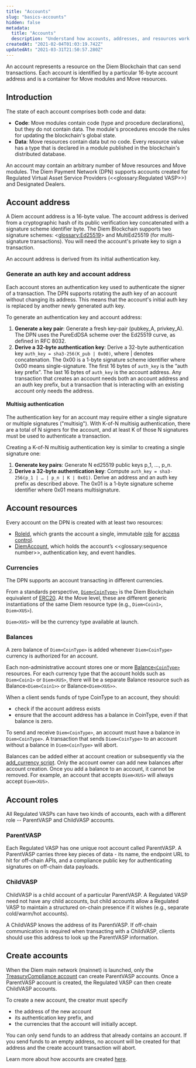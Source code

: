 ```yaml
---
title: "Accounts"
slug: "basics-accounts"
hidden: false
metadata: 
  title: "Accounts"
  description: "Understand how accounts, addresses, and resources work in the Diem Payment Network."
createdAt: "2021-02-04T01:03:19.742Z"
updatedAt: "2021-03-31T21:50:57.280Z"
---
```

An account represents a resource on the Diem Blockchain that can send transactions. Each account is identified by a particular 16-byte account address and is a container for Move modules and Move resources. 

## Introduction

The state of each account comprises both code and data:

- **Code**: Move modules contain code (type and procedure declarations), but they do not contain data. The module's procedures encode the rules for updating the blockchain's global state.
- **Data**: Move resources contain data but no code. Every resource value has a type that is declared in a module published in the blockchain's distributed database.

An account may contain an arbitrary number of Move resources and Move modules. The Diem Payment Network (DPN) supports accounts created for Regulated Virtual Asset Service Providers (<<glossary:Regulated VASP>>) and Designated Dealers.

## Account address

A Diem account address is a 16-byte value. The account address is derived from a cryptographic hash of its public verification key concatenated with a signature scheme identifier byte. The Diem Blockchain supports two signature schemes: <<glossary:Ed25519>> and MultiEd25519 (for multi-signature transactions). You will need the account's private key to sign a transaction.

An account address is derived from its initial authentication key. 

### Generate an auth key and account address
Each account stores an authentication key used to authenticate the signer of a transaction. The DPN supports rotating the auth key of an account without changing its address. This means that the account's initial auth key is replaced by another newly generated auth key. 

To generate an authentication key and account address:

1. **Generate a key pair**: Generate a fresh key-pair (pubkey_A, privkey_A). The DPN uses the PureEdDSA scheme over the Ed25519 curve, as defined in RFC 8032.
2. **Derive a 32-byte authentication key**: Derive a 32-byte authentication key `auth_key = sha3-256(K_pub | 0x00)`, where | denotes concatenation. The 0x00 is a 1-byte signature scheme identifier where 0x00 means single-signature. The first 16 bytes of `auth_key` is the “auth key prefix”. The last 16 bytes of `auth_key` is the account address. Any transaction that creates an account needs both an account address and an auth key prefix, but a transaction that is interacting with an existing account only needs the address.

#### Multisig authentication
The authentication key for an account may require either a single signature or multiple signatures ("multisig"). With K-of-N multisig authentication, there are a total of N signers for the account, and at least K of those N signatures must be used to authenticate a transaction. 

Creating a K-of-N multisig authentication key is similar to creating a single signature one:
1. **Generate key pairs**: Generate N ed25519 public keys p_1, …, p_n.
2. **Derive a 32-byte authentication key**: Compute `auth_key = sha3-256(p_1 | … | p_n | K | 0x01)`. Derive an address and an auth key prefix as described above. The 0x01 is a 1-byte signature scheme identifier where 0x01 means multisignature.

## Account resources

Every account on the DPN is created with at least two resources:

* <a href="https://github.com/diem/diem/blob/main/language/diem-framework/modules/doc/Roles.md#resource-roleid" target="_blank">RoleId</a>, which grants the account a single, immutable [role](doc:basics-accounts#account-roles) for <a href="https://github.com/diem/dip/blob/main/dips/dip-2.md" target="_blank">access control</a>.
* <a href="https://github.com/diem/diem/blob/main/language/diem-framework/modules/doc/DiemAccount.md#resource-diemaccount" target="_blank">DiemAccount</a>, which holds the account’s <<glossary:sequence number>>, authentication key, and event handles.

### Currencies

The DPN supports an account transacting in different currencies. 

From a standards perspective, <a href="https://github.com/diem/diem/blob/main/language/diem-framework/modules/doc/Diem.md#resource-diem" target="_blank">`Diem<CoinType>`</a> is the Diem Blockchain equivalent of <a href="https://eips.ethereum.org/EIPS/eip-20" target="_blank">ERC20</a>. At the Move level, these are different generic instantiations of the same Diem resource type (e.g., `Diem<Coin1>`, `Diem<XUS>`).

`Diem<XUS>` will be the currency type available at launch.

### Balances

A zero balance of `Diem<CoinType>` is added whenever `Diem<CoinType>` currency is authorized for an account.

Each non-administrative account stores one or more <a href="https://github.com/diem/diem/blob/main/language/diem-framework/modules/doc/DiemAccount.md#resource-balance" target="_blank">Balance`<CoinType>`</a> resources. For each currency type that the account holds such as `Diem<Coin1>` or `Diem<XUS>`, there will be a separate Balance resource such as Balance`<Diem<Coin1>>` or Balance`<Diem<XUS>>`.

When a client sends funds of type CoinType to an account, they should:
* check if the account address exists
* ensure that the account address has a balance in CoinType, even if that balance is zero. 

To send and receive `Diem<CoinType>`, an account must have a balance in `Diem<CoinType>`. A transaction that sends `Diem<CoinType>` to an account without a balance in `Diem<CoinType>` will abort.

Balances can be added either at account creation or subsequently via the <a href="doc:txns-manage-accounts#add-a-currency-to-an-account" target="_blank">add_currency script</a>. Only the account owner can add new balances after account creation. Once you add a balance to an account, it cannot be removed. For example, an account that accepts `Diem<XUS>` will always accept `Diem<XUS>`.

## Account roles

All Regulated VASPs can have two kinds of accounts, each with a different role -- ParentVASP and ChildVASP accounts.

### ParentVASP
Each Regulated VASP has one unique root account called ParentVASP. A ParentVASP carries three key pieces of data - its name, the endpoint URL to hit for off-chain APIs, and a compliance public key for authenticating signatures on off-chain data payloads.

### ChildVASP
ChildVASP is a child account of a particular ParentVASP. A Regulated VASP need not have any child accounts, but child accounts allow a Regulated VASP to maintain a structured on-chain presence if it wishes (e.g., separate cold/warm/hot accounts). 

A ChildVASP knows the address of its ParentVASP. If off-chain communication is required when transacting with a ChildVASP, clients should use this address to look up the ParentVASP information.


## Create accounts

When the Diem main network (mainnet) is launched, only the <a href="https://github.com/diem/dip/blob/main/dips/dip-2.md#roles" target="_blank">TreasuryCompliance account</a> can create ParentVASP accounts. Once a ParentVASP account is created, the Regulated VASP can then create ChildVASP accounts.

To create a new account, the creator must specify
* the address of the new account 
* its authentication key prefix, and 
* the currencies that the account will initially accept. 

You can only send funds to an address that already contains an account. If you send funds to an empty address, no account will be created for that address and the create account transaction will abort.

Learn more about how accounts are created <a href="doc:txns-create-accounts-mint" target="_blank">here</a>.